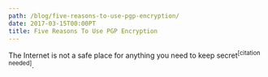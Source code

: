 ```yaml
---
path: /blog/five-reasons-to-use-pgp-encryption/
date: 2017-03-15T00:00PT
title: Five Reasons To Use PGP Encryption
---
```

The Internet is not a safe place for anything you need to keep secret<sup>[citation needed]</sup>.
